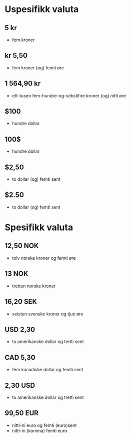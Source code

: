 <div lang="nb">

# Uspesifikk valuta

## 5 kr

 - fem kroner

<!-- > resultat -->

## kr 5,50

 - fem kroner (og) femti øre

<!-- > resultat -->

## 1 564,90 kr

 - ett-tusen fem-hundre-og-sekstifire kroner (og) nitti øre

<!-- > resultat -->

## $100

 - hundre dollar

<!-- > resultat -->

## 100$

 - hundre dollar

<!-- > resultat -->

## $2,50

 - to dollar (og) femti sent

<!-- > resultat -->


## $2.50

<!-- (Den burde oppfatte punktum som desimalskille siden det er vanlig på engelsk) -->

 - to dollar (og) femti sent

<!-- > resultat -->


# Spesifikk valuta

## 12,50 NOK

 - tolv norske kroner og femti øre

<!-- > resultat -->

## 13 NOK

 - tretten norske kroner

<!-- > resultat -->

## 16,20 SEK

 - seisten svenske kroner og tjue øre

<!-- > resultat -->

## USD 2,30

 - to amerikanske dollar og tretti sent

<!-- > resultat -->

## CAD 5,30

 - fem kanadiske dollar og femti sent

<!-- > resultat -->

## 2,30 USD

- to amerikanske dollar og tretti sent

<!-- > resultat -->

## 99,50 EUR

 - nitti-ni euro og femti (euro)sent
 - nitti-ni (komma) femti euro

<!-- > resultat -->




</div>
